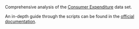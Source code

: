 Comprehensive analysis of the [Consumer Expenditure](/data/consumer_expenditures) data set.

An in-depth guide through the scripts can be found in the [official
documentation](https://docs.get.ml/latest/tutorial/consumer_expenditure/index.html).
